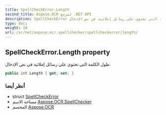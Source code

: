 ```yaml
---
title: SpellCheckError.Length
second_title: Aspose.OCR لمرجع .NET API
description: SpellCheckError ملكية. طول الكلمة التي تحتوي على رسائل إملائية في نص الإدخال.
type: docs
weight: 10
url: /ar/net/aspose.ocr.spellchecker/spellcheckerror/length/
---
```

## SpellCheckError.Length property

طول الكلمة التي تحتوي على رسائل إملائية في نص الإدخال.

```csharp
public int Length { get; set; }
```

### أنظر أيضا

* struct [SpellCheckError](../)
* مساحة الاسم [Aspose.OCR.SpellChecker](../../spellcheckerror/)
* المجسم [Aspose.OCR](../../../)


